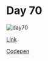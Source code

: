 # Day 70

![day70](https://user-images.githubusercontent.com/41617388/100426240-e13c7300-30d3-11eb-9ce5-cf1a81c1a464.gif)


[Link](https://100dayscss.com/?dayIndex=69)

[Codepen](https://codepen.io/forbid403/pen/abmbKVW)